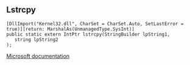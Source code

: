 ## Lstrcpy

```
[DllImport("Kernel32.dll", CharSet = CharSet.Auto, SetLastError = true)][return: MarshalAs(UnmanagedType.SysInt)]
public static extern IntPtr lstrcpy(StringBuilder lpString1,
   string lpString2
);
```

[Microsoft documentation](https://docs.microsoft.com/en-us/windows/win32/api/shlwapi/nf-shlwapi-lstrcpyw)
